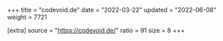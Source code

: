 +++
title = "codevoid.de"
date = "2022-03-22"
updated = "2022-06-08"
weight = 7721

[extra]
source = "https://codevoid.de/"
ratio = 91
size = 8
+++

